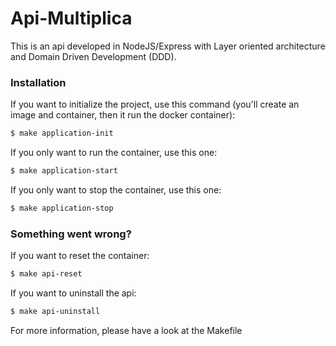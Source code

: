 # Api-Multiplica

This is an api developed in NodeJS/Express with Layer oriented architecture and Domain Driven Development (DDD).

### Installation

If you want to initialize the project, use this command (you'll create an image and container, then it run the docker container):
```sh
$ make application-init
```

If you only want to run the container, use this one:
```sh
$ make application-start
```

If you only want to stop the container, use this one:
```sh
$ make application-stop
```

### Something went wrong?

If you want to reset the container:
```sh
$ make api-reset
```

If you want to uninstall the api:
```sh
$ make api-uninstall
```

For more information, please have a look at the Makefile